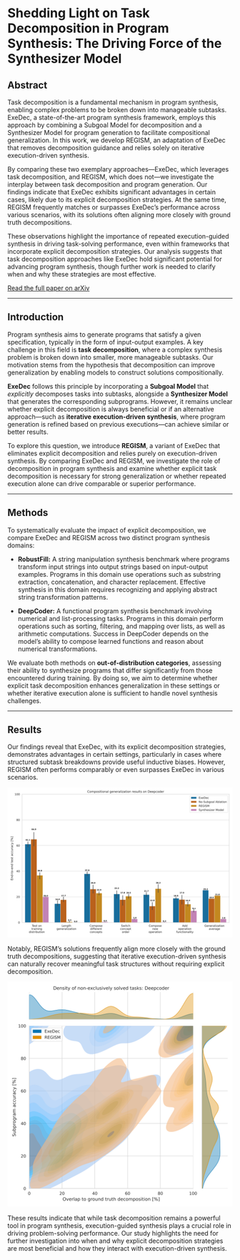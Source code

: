 # Shedding Light on Task Decomposition in Program Synthesis: The Driving Force of the Synthesizer Model
## Abstract

Task decomposition is a fundamental mechanism in program synthesis, enabling complex problems to be broken down into manageable subtasks. ExeDec, a state-of-the-art program synthesis framework, employs this approach by combining a Subgoal Model for decomposition and a Synthesizer Model for program generation to facilitate compositional generalization. In this work, we develop REGISM, an adaptation of ExeDec that removes decomposition guidance and relies solely on iterative execution-driven synthesis.

By comparing these two exemplary approaches—ExeDec, which leverages task decomposition, and REGISM, which does not—we investigate the interplay between task decomposition and program generation. Our findings indicate that ExeDec exhibits significant advantages in certain cases, likely due to its explicit decomposition strategies. At the same time, REGISM frequently matches or surpasses ExeDec’s performance across various scenarios, with its solutions often aligning more closely with ground truth decompositions.

These observations highlight the importance of repeated execution-guided synthesis in driving task-solving performance, even within frameworks that incorporate explicit decomposition strategies. Our analysis suggests that task decomposition approaches like ExeDec hold significant potential for advancing program synthesis, though further work is needed to clarify when and why these strategies are most effective.

[Read the full paper on arXiv](https://arxiv.org/abs/2503.08738)

---

## Introduction

Program synthesis aims to generate programs that satisfy a given specification, typically in the form of input-output examples. A key challenge in this field is **task decomposition**, where a complex synthesis problem is broken down into smaller, more manageable subtasks. Our motivation stems from the hypothesis that decomposition can improve generalization by enabling models to construct solutions compositionally.

**ExeDec** follows this principle by incorporating a **Subgoal Model** that *explicitly* decomposes tasks into subtasks, alongside a **Synthesizer Model** that generates the corresponding subprograms. However, it remains unclear whether explicit decomposition is always beneficial or if an alternative approach—such as **iterative execution-driven synthesis**, where program generation is refined based on previous executions—can achieve similar or better results.

To explore this question, we introduce **REGISM**, a variant of ExeDec that eliminates explicit decomposition and relies purely on execution-driven synthesis. By comparing ExeDec and REGISM, we investigate the role of decomposition in program synthesis and examine whether explicit task decomposition is necessary for strong generalization or whether repeated execution alone can drive comparable or superior performance.

---

## Methods

To systematically evaluate the impact of explicit decomposition, we compare ExeDec and REGISM across two distinct program synthesis domains:

- **RobustFill:** A string manipulation synthesis benchmark where programs transform input strings into output strings based on input-output examples. Programs in this domain use operations such as substring extraction, concatenation, and character replacement. Effective synthesis in this domain requires recognizing and applying abstract string transformation patterns.

- **DeepCoder:** A functional program synthesis benchmark involving numerical and list-processing tasks. Programs in this domain perform operations such as sorting, filtering, and mapping over lists, as well as arithmetic computations. Success in DeepCoder depends on the model’s ability to compose learned functions and reason about numerical transformations.

We evaluate both methods on **out-of-distribution categories**, assessing their ability to synthesize programs that differ significantly from those encountered during training. By doing so, we aim to determine whether explicit task decomposition enhances generalization in these settings or whether iterative execution alone is sufficient to handle novel synthesis challenges.

---

## Results

Our findings reveal that ExeDec, with its explicit decomposition strategies, demonstrates advantages in certain settings, particularly in cases where structured subtask breakdowns provide useful inductive biases. However, REGISM often performs comparably or even surpasses ExeDec in various scenarios.

<p align="center">
  <img src="accuracy_barplot_deepcoder.svg" alt="Accuracies in Deepcoder domain" width="700">
</p>

Notably, REGISM’s solutions frequently align more closely with the ground truth decompositions, suggesting that iterative execution-driven synthesis can naturally recover meaningful task structures without requiring explicit decomposition.

<p align="center">
  <img src="density_nonexclusive_deepcoder.svg" alt="Solution quality" width="700">
</p>

These results indicate that while task decomposition remains a powerful tool in program synthesis, execution-guided synthesis plays a crucial role in driving problem-solving performance. Our study highlights the need for further investigation into when and why explicit decomposition strategies are most beneficial and how they interact with execution-driven synthesis.

